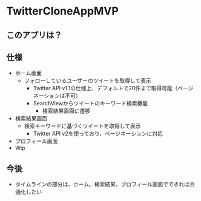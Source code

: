 # TwitterCloneAppMVP

## このアプリは？

## 仕様
- ホーム画面
  - フォローしているユーザーのツイートを取得して表示
    - Twitter API v1.1の仕様上、デフォルトで20件まで取得可能（ページネーションは不可）
    - SearchViewからツイートのキーワード検索機能
      - 検索結果画面に遷移
- 検索結果画面
  - 検索キーワードに基づくツイートを取得して表示
    - Twitter API v2を使っており、ページネーションに対応
- プロフィール画面
 - Wip

## 今後
- タイムラインの部分は、ホーム、検索結果、プロフィール画面でできれば共通化したい
